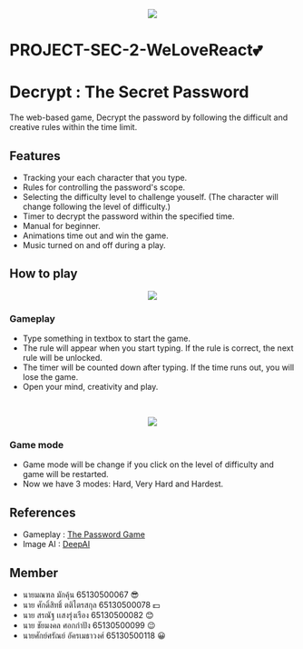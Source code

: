 <p align="center"><img src="https://github.com/Xsmitylnwza/PROJECT1-SEC-2-WeLoveReact/blob/main/public/images/group-logo.png"/></p>

# PROJECT-SEC-2-WeLoveReact💕

# Decrypt : The Secret Password

The web-based game, Decrypt the password by following the difficult and creative rules within the time limit.

## Features

- Tracking your each character that you type.
- Rules for controlling the password's scope.
- Selecting the difficulty level to challenge youself. (The character will change following the level of difficulty.)
- Timer to decrypt the password within the specified time.
- Manual for beginner.
- Animations time out and win the game.
- Music turned on and off during a play.

## How to play

<p align="center"><img src="https://github.com/Xsmitylnwza/PROJECT1-SEC-2-WeLoveReact/blob/main/public/images/gameplay.gif"></p>

### Gameplay

- Type something in textbox to start the game.
- The rule will appear when you start typing. If the rule is correct, the next rule will be unlocked.
- The timer will be counted down after typing. If the time runs out, you will lose the game.
- Open your mind, creativity and play.
<br>

<p align="center"><img src="https://github.com/Xsmitylnwza/PROJECT1-SEC-2-WeLoveReact/blob/main/public/images/select-mode.gif"></p>

### Game mode

- Game mode will be change if you click on the level of difficulty and game will be restarted.
- Now we have 3 modes: Hard, Very Hard and Hardest.

## References
- Gameplay : [The Password Game](https://neal.fun/password-game/)
- Image AI : [DeepAI](https://deepai.org/machine-learning-model/text2img)

## Member
- นายมณฑล มักคุ้น 65130500067 😎
- นาย ศักดิ์สิทธิ์ ตติไตรสกุล 65130500078 💵
- นาย สรณัฐ เเสงรุ่งเรือง 65130500082 😊
- นาย ชัยมงคล ศอกกำปัง 65130500099 😉
- นายศักย์ศรัณย์ อัครเมธาวงศ์ 65130500118 😀
